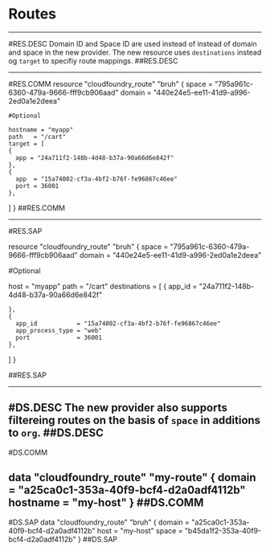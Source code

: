 # Routes


-----------------
#RES.DESC
Domain ID and Space ID are used instead of instead of domain and space in the new provider. The new resource uses `destinations` instead og `target` to specifiy route mappings.
##RES.DESC

------------------
#RES.COMM
resource "cloudfoundry_route" "bruh" {
    space = "795a961c-6360-479a-9666-fff9cb906aad"
    domain = "440e24e5-ee11-41d9-a996-2ed0a1e2deea"
    
    #Optional 

    hostname = "myapp"
    path   = "/cart"
    target = [
    {
      app = "24a711f2-148b-4d48-b37a-90a66d6e842f"
    },
    {
      app  = "15a74002-cf3a-4bf2-b76f-fe96867c46ee"
      port = 36001
    },
  ]
}
##RES.COMM

--------------------
#RES.SAP

resource "cloudfoundry_route" "bruh" {
  space  = "795a961c-6360-479a-9666-fff9cb906aad"
  domain = "440e24e5-ee11-41d9-a996-2ed0a1e2deea"

  #Optional 

  host   = "myapp"
  path   = "/cart"
  destinations = [
    {
      app_id = "24a711f2-148b-4d48-b37a-90a66d6e842f"

    },
    {
      app_id           = "15a74002-cf3a-4bf2-b76f-fe96867c46ee"
      app_process_type = "web"
      port             = 36001
    },
  ]
}

##RES.SAP

---------------

#DS.DESC
The new provider also supports filtereing routes on the basis of `space` in additions to `org`.
##DS.DESC
----------------

#DS.COMM

data "cloudfoundry_route" "my-route" {
    domain   = "a25ca0c1-353a-40f9-bcf4-d2a0adf4112b"
    hostname = "my-host"
}
##DS.COMM
-----------------

#DS.SAP
data "cloudfoundry_route" "bruh" {
  domain = "a25ca0c1-353a-40f9-bcf4-d2a0adf4112b"
  host = "my-host"
  space  = "b45da1f2-353a-40f9-bcf4-d2a0adf4112b"
}
##DS.SAP